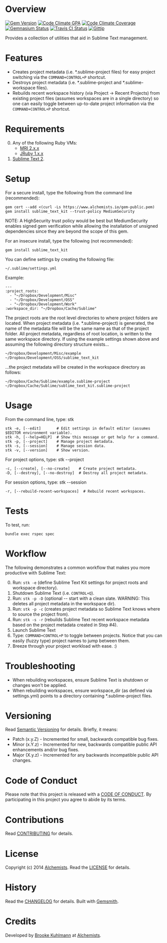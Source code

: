 # Overview

[![Gem Version](https://badge.fury.io/rb/sublime_text_kit.png)](http://badge.fury.io/rb/sublime_text_kit)
[![Code Climate GPA](https://codeclimate.com/github/bkuhlmann/sublime_text_kit.png)](https://codeclimate.com/github/bkuhlmann/sublime_text_kit)
[![Code Climate Coverage](https://codeclimate.com/github/bkuhlmann/sublime_text_kit/coverage.png)](https://codeclimate.com/github/bkuhlmann/sublime_text_kit)
[![Gemnasium Status](https://gemnasium.com/bkuhlmann/sublime_text_kit.png)](https://gemnasium.com/bkuhlmann/sublime_text_kit)
[![Travis CI Status](https://secure.travis-ci.org/bkuhlmann/sublime_text_kit.png)](http://travis-ci.org/bkuhlmann/sublime_text_kit)
[![Gittip](http://img.shields.io/gittip/bkuhlmann.svg)](https://www.gittip.com/bkuhlmann)

Provides a collection of utilities that aid in Sublime Text management.

# Features

- Creates project metadata (i.e. *.sublime-project files) for easy project switching via the `COMMAND+CONTROL+P`
  shortcut.
- Destroys project metadata (i.e. *.sublime-project and *.sublime-workspace files).
- Rebuilds recent workspace history (via Project -> Recent Projects) from existing project files (assumes workspaces are
  in a single directory) so one can easily toggle between up-to-date project information via the `COMMAND+CONTROL+P`
  shortcut.

# Requirements

0. Any of the following Ruby VMs:
    - [MRI 2.x.x](http://www.ruby-lang.org)
    - [JRuby 1.x.x](http://jruby.org)
0. [Sublime Text 2](http://www.sublimetext.com).

# Setup

For a secure install, type the following from the command line (recommended):

    gem cert --add <(curl -Ls https://www.alchemists.io/gem-public.pem)
    gem install sublime_text_kit --trust-policy MediumSecurity

NOTE: A HighSecurity trust policy would be best but MediumSecurity enables signed gem verification while
allowing the installation of unsigned dependencies since they are beyond the scope of this gem.

For an insecure install, type the following (not recommended):

    gem install sublime_text_kit

You can define settings by creating the following file:

    ~/.sublime/settings.yml

Example:

    ---
    :project_roots:
      - "~/Dropbox/Development/Misc"
      - "~/Dropbox/Development/OSS"
      - "~/Dropbox/Development/Work"
    :workspace_dir: "~/Dropbox/Cache/Sublime"

The project roots are the root level directories to where project folders are located. When project metadata (i.e.
*.sublime-project) is generated, the name of the metadata file will be the same name as that of the project folder. All
project metadata, regardless of root location, is written to the same workspace directory. If using the example settings
shown above and assuming the following directory structure exists...

    ~/Dropbox/Development/Misc/example
    ~/Dropbox/Development/OSS/sublime_text_kit

...the project metadata will be created in the workspace directory as follows:

    ~/Dropbox/Cache/Sublime/example.sublime-project
    ~/Dropbox/Cache/Sublime/sublime_text_kit.sublime-project

# Usage

From the command line, type: stk

    stk -e, [--edit]       # Edit settings in default editor (assumes $EDITOR environment variable).
    stk -h, [--help=HELP]  # Show this message or get help for a command.
    stk -p, [--project]    # Manage project metadata.
    stk -s, [--session]    # Manage session data.
    stk -v, [--version]    # Show version.

For project options, type: stk --project

    -c, [--create], [--no-create]    # Create project metadata.
    -D, [--destroy], [--no-destroy]  # Destroy all project metadata.

For session options, type: stk --session

    -r, [--rebuild-recent-workspaces]  # Rebuild recent workspaces.

# Tests

To test, run:

    bundle exec rspec spec

# Workflow

The following demonstrates a common workflow that makes you more productive with Sublime Text:

0. Run: `stk -e` (define Sublime Text Kit settings for project roots and workspace directory).
0. Shutdown Sublime Text (i.e. `CONTROL+Q`).
0. Run: `stk -p -D` (optional -- start with a clean slate. WARNING: This deletes all project metadata in the workspace
   dir).
0. Run: `stk -p -c` (creates project metadata so Sublime Text knows where to source the project from).
0. Run: `stk -s -r` (rebuilds Sublime Text recent workspace metadata based on the project metadata created in Step #4).
0. Launch Sublime Text
0. Type: `COMMAND+CONTROL+P` to toggle between projects. Notice that you can easily (fuzzy type) project names to jump
   between them.
0. Breeze through your project workload with ease. :)

# Troubleshooting

- When rebuilding workspaces, ensure Sublime Text is shutdown or changes won't be applied.
- When rebuilding workspaces, ensure workspace_dir (as defined via settings.yml) points to a directory containing
  *.sublime-project files.

# Versioning

Read [Semantic Versioning](http://semver.org) for details. Briefly, it means:

- Patch (x.y.Z) - Incremented for small, backwards compatible bug fixes.
- Minor (x.Y.z) - Incremented for new, backwards compatible public API enhancements and/or bug fixes.
- Major (X.y.z) - Incremented for any backwards incompatible public API changes.

# Code of Conduct

Please note that this project is released with a [CODE OF CONDUCT](CODE_OF_CONDUCT.md). By participating in this project
you agree to abide by its terms.

# Contributions

Read [CONTRIBUTING](CONTRIBUTING.md) for details.

# License

Copyright (c) 2014 [Alchemists](https://www.alchemists.io).
Read the [LICENSE](LICENSE.md) for details.

# History

Read the [CHANGELOG](CHANGELOG.md) for details.
Built with [Gemsmith](https://github.com/bkuhlmann/gemsmith).

# Credits

Developed by [Brooke Kuhlmann](https://www.alchemists.io) at [Alchemists](https://www.alchemists.io).

